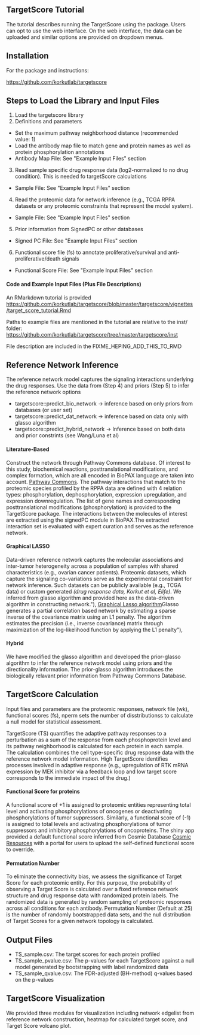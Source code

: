 ## TargetScore Tutorial

The tutorial describes running the TargetScore using the package. Users can opt to use the web interface. On the web interface, the data can be uploaded and similar options are provided on dropdown menus.  

## Installation 

For the package and instructions:

https://github.com/korkutlab/targetscore

## Steps to Load the Library and Input Files

1. Load the targetscore library 
2. Definitions and parameters
  * Set the maximum pathway neighborhood distance (recommended value: 1)
  * Load the antibody map file to match gene and protein names as well as protein phosphorylation annotations
  * Antibody Map File: See "Example Input Files" section
3. Read sample specific drug response data (log2-normalized to no drug condition). This is needed fo targetScore calculations
  * Sample File: See "Example Input Files" section
4. Read the proteomic data for network inference (e.g., TCGA RPPA datasets or any proteomic constraints that represent the model system).
  * Sample File: See "Example Input Files" section
5. Prior information from SignedPC or other databases
  * Signed PC File: See "Example Input Files" section
6. Functional score file (fs) to annotate proliferative/survival and anti-proliferative/death signals
  * Functional Score File: See "Example Input Files" section
  
#### Code and Example Input Files (Plus File Descriptions)
An RMarkdown tutorial is provided 
https://github.com/korkutlab/targetscore/blob/master/targetscore/vignettes/target_score_tutorial.Rmd

Paths to example files are mentioned in the tutorial are relative to the inst/ folder: 
https://github.com/korkutlab/targetscore/tree/master/targetscore/inst

File description are included in the FIXME_HEPING_ADD_THIS_TO_RMD

## Reference Network Inference
The reference network model captures the signaling interactions underlying the drug responses.
Use the data from (Step 4) and  priors (Step 5) to infer the reference network
options
* targetscore::predict_bio_network -> inference based on only priors from databases (or user set)
* targetscore::predict_dat_network -> inference based on data only with glasso algorithm
* targetscore::predict_hybrid_network -> Inference based on both data and prior constrints (see Wang/Luna et al)
 
#### Literature-Based
Construct the network through Pathway Commons database. Of interest to this study, biochemical reactions, posttranslational modifications, and complex formation, which are all    encoded in BioPAX language are taken into account. [Pathway Commons](https://www.pathwaycommons.org). The pathway interactions that match to the proteomic species profiled by the RPPA data are defined with 4 relation types: phosphorylation, dephosphorylation, expression upregulation, and expression downregulation. The list of gene names and corresponding posttranslational modifications (phosphorylation) is provided to the TargetScore package. The interactions between the molecules of interest are extracted using the signedPC module in BioPAX.The extracted interaction set is evaluated with expert curation and serves as the reference network.

#### Graphical LASSO
Data-driven reference network captures the molecular associations and inter-tumor heterogeneity across a population of samples with shared characteristics (e.g., ovarian cancer patients). Proteomic datasets, which capture the signaling co-variations serve as the experimental constraint for network inference. Such datasets can be publicly available (e.g., TCGA data) or custom generated _(drug response data, Korkut et al, Elife)_. We inferred from glasso algorithm and provided here as the data-driven algorithm in constructing network."), [Graphical Lasso algorithm](http://statweb.stanford.edu/~tibs/ftp/glasso-bio.pdf)Glasso generates a partial correlation based network by estimating a sparse inverse of the covariance matrix using an L1 penalty. The algorithm estimates the precision (i.e., inverse covariance) matrix through maximization of the log-likelihood function by applying the L1 penalty"),

#### Hybrid
We have modified the glasso algorithm and developed the prior-glasso algorithm to infer the reference network model using priors and the directionality information. The prior-glasso algorithm introduces the biologically relavant prior information from Pathway Commons Database.  
 
## TargetScore Calculation 
Input files and parameters are the proteomic responses, network file (wk), functional scores (fs), nperm sets the number of disstributionss to calculate a null model for statistical assessment.

TargetScore (TS)  quantifies the adaptive pathway responses to a perturbation as a sum of the response from each phosphoprotein level and its pathway neighborhood is calculated for each protein in each sample. The calculation combines the cell type-specific drug response data with the reference network model information. High TargetScore identifies processes involved in adaptive response (e.g., upregulation of RTK mRNA expression by MEK inhibitor via a feedback loop and low target score corresponds to the immediate impact of the drug.) 

#### Functional Score for proteins
A functional score of +1 is assigned to proteomic entities representing total level and activating phosphorylations of oncogenes or deactivating phosphorylations of tumor suppressors. Similarly, a functional score of (-1) is assigned to total levels and activating phosphorylations of tumor suppressors and inhibitory phosphorylations of oncoproteins. The shiny app provided a default functional score inferred from Cosmic Database [Cosmic Resources](https://cancer.sanger.ac.uk/cosmic) with a portal for users to upload the self-defined functional score to override.
 
#### Permutation Number
To eliminate the connectivity bias, we assess the significance of Target Score for each proteomic entity. For this purpose, the probability of observing a Target Score is calculated over a fixed reference network structure and drug response data with randomized protein labels. The randomized data is generated by random sampling of proteomic responses across all conditions for each antibody. Permutation Number (Default at 25) is the number of randomly bootstrapped data sets, and the null distribution of Target Scores for a given network topology is calculated.
 
## Output Files
* TS_sample.csv: The target scores for each protein profiled
* TS_sample_pvalue.csv: The p-values for each TargetScore against a null model generated by bootstrapping with label randomized data
* TS_sample_qvalue.csv: The FDR-adjusted (BH-method) q-values based on the p-values

## TargetScore Visualization
We provided three modules for visualization including network edgelist from reference network construction, heatmap for calculated target score, and Target Score volcano plot.
